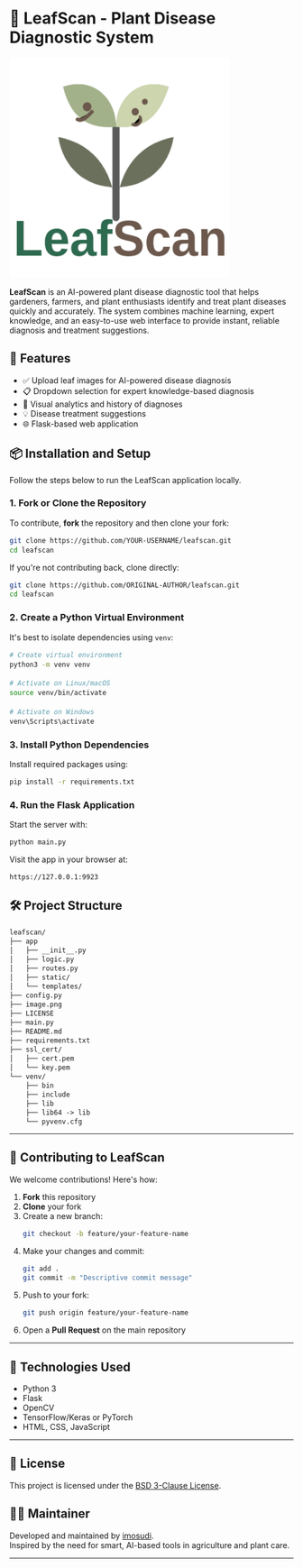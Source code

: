 
# 🌿 LeafScan - Plant Disease Diagnostic System

![LeafScan](image.png)

**LeafScan** is an AI-powered plant disease diagnostic tool that helps gardeners, farmers, and plant enthusiasts identify and treat plant diseases quickly and accurately. The system combines machine learning, expert knowledge, and an easy-to-use web interface to provide instant, reliable diagnosis and treatment suggestions.



## 🚀 Features

- ✅ Upload leaf images for AI-powered disease diagnosis  
- 📋 Dropdown selection for expert knowledge-based diagnosis  
- 🧠 Visual analytics and history of diagnoses  
- 💡 Disease treatment suggestions  
- 🌐 Flask-based web application



## 📦 Installation and Setup

Follow the steps below to run the LeafScan application locally.

### 1. Fork or Clone the Repository

To contribute, **fork** the repository and then clone your fork:

```bash
git clone https://github.com/YOUR-USERNAME/leafscan.git
cd leafscan
```

If you're not contributing back, clone directly:

```bash
git clone https://github.com/ORIGINAL-AUTHOR/leafscan.git
cd leafscan
```



### 2. Create a Python Virtual Environment

It's best to isolate dependencies using `venv`:

```bash
# Create virtual environment
python3 -m venv venv

# Activate on Linux/macOS
source venv/bin/activate

# Activate on Windows
venv\Scripts\activate
```



### 3. Install Python Dependencies

Install required packages using:

```bash
pip install -r requirements.txt
```



### 4. Run the Flask Application

Start the server with:

```bash
python main.py
```

Visit the app in your browser at:

```
https://127.0.0.1:9923
```



## 🛠️ Project Structure

```
leafscan/
├── app
│   ├── __init__.py
│   ├── logic.py
│   ├── routes.py
│   ├── static/
│   └── templates/
├── config.py
├── image.png
├── LICENSE
├── main.py
├── README.md
├── requirements.txt
├── ssl_cert/
│   ├── cert.pem
│   └── key.pem
└── venv/
    ├── bin
    ├── include
    ├── lib
    ├── lib64 -> lib
    └── pyvenv.cfg

```

---

## 🌱 Contributing to LeafScan

We welcome contributions! Here's how:

1. **Fork** this repository  
2. **Clone** your fork  
3. Create a new branch:
   ```bash
   git checkout -b feature/your-feature-name
   ```
4. Make your changes and commit:
   ```bash
   git add .
   git commit -m "Descriptive commit message"
   ```
5. Push to your fork:
   ```bash
   git push origin feature/your-feature-name
   ```
6. Open a **Pull Request** on the main repository

---

## 🧠 Technologies Used

- Python 3  
- Flask  
- OpenCV  
- TensorFlow/Keras or PyTorch  
- HTML, CSS, JavaScript

---

## 📜 License

This project is licensed under the [BSD 3-Clause License](LICENSE).



## 👩‍💻 Maintainer

Developed and maintained by [imosudi](https://github.com/imosudi).  
Inspired by the need for smart, AI-based tools in agriculture and plant care.

---
